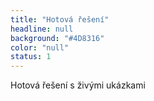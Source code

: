 ```yaml
---
title: "Hotová řešení"
headline: null
background: "#4D8316"
color: "null"
status: 1
---
```


<p>Hotová řešení s živými ukázkami
